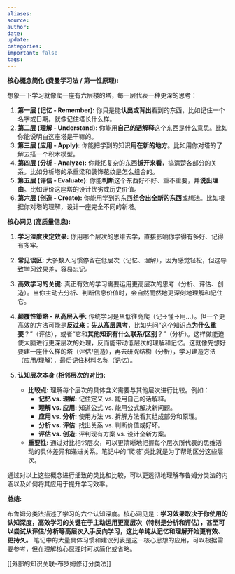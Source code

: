 ```yaml
---
aliases: 
source: 
author: 
date: 
update: 
categories: 
important: false
tags:
---
```



**核心概念简化 (费曼学习法 / 第一性原理):**

想象一下学习就像爬一座有六层楼的塔，每一层代表一种更深的思考：

1.  **第一层 (记忆 - Remember):** 你只是能**认出或背出**看到的东西，比如记住一个名字或日期。就像记住塔长什么样。
2.  **第二层 (理解 - Understand):** 你能用**自己的话解释**这个东西是什么意思。比如你能说明白这座塔是干嘛的。
3.  **第三层 (应用 - Apply):** 你能把学到的知识**用在新的地方**。比如用你对塔的了解去搭一个积木模型。
4.  **第四层 (分析 - Analyze):** 你能把复杂的东西**拆开来看**，搞清楚各部分的关系。比如分析塔的承重梁和装饰花纹是怎么组合的。
5.  **第五层 (评估 - Evaluate):** 你能**判断**这个东西好不好、重不重要，并**说出理由**。比如评价这座塔的设计优劣或历史价值。
6.  **第六层 (创造 - Create):** 你能用学到的东西**组合出全新的东西**或想法。比如根据你对塔的理解，设计一座完全不同的新塔。

**核心洞见 (高质量信息):**

1.  **学习深度决定效果:** 你用哪个层次的思维去学，直接影响你学得有多好、记得有多牢。
2.  **常见误区:** 大多数人习惯停留在低层次（记忆、理解），因为感觉轻松，但这导致学习效果差，容易忘记。
3.  **高效学习的关键:** 真正有效的学习需要运用更高层次的思考（分析、评估、创造）。当你主动去分析、判断信息价值时，会自然而然地更深刻地理解和记住它。
4.  **颠覆性策略 - 从高层入手:** 传统学习是从低往高爬（记->懂->用...）。但一个更高效的方法可能是**反过来**：**先从高层思考**，比如先问“这个知识点**为什么重要**？”（评估），或者“它和**其他知识有什么联系/区别**？”（分析）。这样做能迫使大脑进行更深层次的处理，反而能带动低层次的理解和记忆。这就像先想好要建一座什么样的塔（评估/创造），再去研究结构（分析），学习建造方法（应用/理解），最后记住材料名称（记忆）。


5.  **认知层次本身 (相邻层次的对比):**
    *   **比较点:** 理解每个层次的具体含义需要与其他层次进行比较。例如：
        *   **记忆 vs. 理解:** 记住定义 vs. 能用自己的话解释。
        *   **理解 vs. 应用:** 知道公式 vs. 能用公式解决新问题。
        *   **应用 vs. 分析:** 使用方法 vs. 拆解方法看其组成部分和原理。
        *   **分析 vs. 评估:** 找出关系 vs. 判断价值或好坏。
        *   **评估 vs. 创造:** 评判现有方案 vs. 设计全新方案。
    *   **重要性:** 通过对比相邻层次，可以更清晰地把握每个层次所代表的思维活动的具体差异和递进关系。笔记中的“爬塔”类比就是为了帮助区分这些层次。

通过对以上这些概念进行细致的类比和比较，可以更透彻地理解布鲁姆分类法的内涵以及如何将其应用于提升学习效率。


**总结:**

布鲁姆分类法描述了学习的六个认知深度。核心洞见是：**学习效果取决于你使用的认知深度，高效学习的关键在于主动运用更高层次（特别是分析和评估），甚至可以尝试从评估/分析等高层次入手反向学习，这比单纯从记忆和理解开始更有效、更持久。** 笔记中的大量具体习惯和建议列表是这一核心思想的应用，可以根据需要参考，但在理解核心原理时可以简化或省略。

[[外部的知识关联-布罗姆修订分类法]]